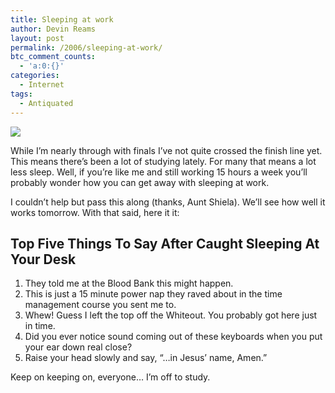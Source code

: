 ```yaml
---
title: Sleeping at work
author: Devin Reams
layout: post
permalink: /2006/sleeping-at-work/
btc_comment_counts:
  - 'a:0:{}'
categories:
  - Internet
tags:
  - Antiquated
---
```

<img src="https://devin.reams.me/wp-content/uploads/2006/12/sleep.jpg" align="center" />

While I&#8217;m nearly through with finals I&#8217;ve not quite crossed the finish line yet. This means there&#8217;s been a lot of studying lately. For many that means a lot less sleep. Well, if you&#8217;re like me and still working 15 hours a week you&#8217;ll probably wonder how you can get away with sleeping at work.

<!--more-->

I couldn&#8217;t help but pass this along (thanks, Aunt Shiela). We&#8217;ll see how well it works tomorrow. With that said, here it it:

## Top Five Things To Say After Caught Sleeping At Your Desk

1.  They told me at the Blood Bank this might happen.
2.  This is just a 15 minute power nap they raved about in the time management course you sent me to.
3.  Whew! Guess I left the top off the Whiteout. You probably got here just in time.
4.  Did you ever notice sound coming out of these keyboards when you put your ear down real close?
5.  Raise your head slowly and say, &#8220;&#8230;in Jesus&#8217; name, Amen.&#8221;

Keep on keeping on, everyone&#8230; I&#8217;m off to study.
